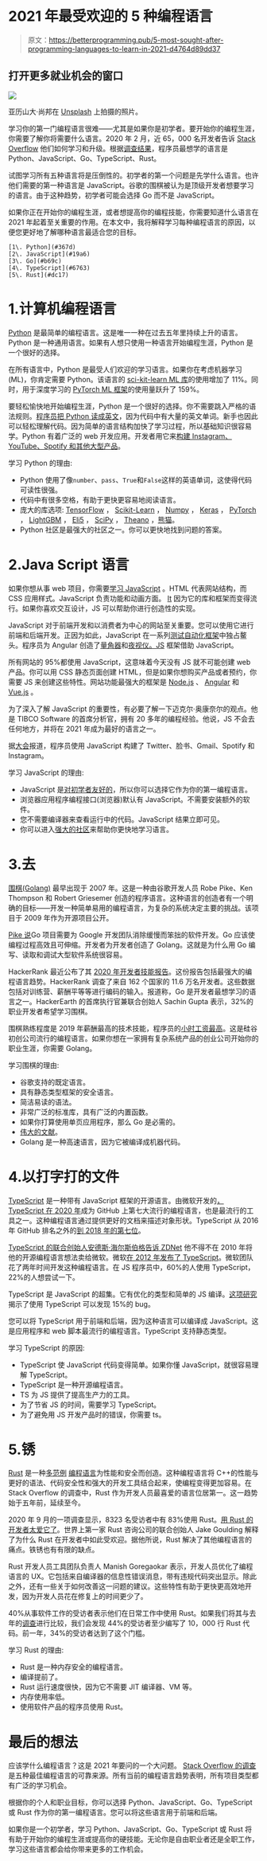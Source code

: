 # 2021 年最受欢迎的 5 种编程语言

> 原文：<https://betterprogramming.pub/5-most-sought-after-programming-languages-to-learn-in-2021-d4764d89dd37>

## 打开更多就业机会的窗口

![](img/06662cbaccfb09fbdaf4214aaa75a9e1.png)

亚历山大·尚邦在 [Unsplash](https://unsplash.com?utm_source=medium&utm_medium=referral) 上拍摄的照片。

学习你的第一门编程语言很难——尤其是如果你是初学者。要开始你的编程生涯，你需要了解你将需要什么语言。2020 年 2 月，近 65，000 名开发者告诉 [Stack Overflow](https://insights.stackoverflow.com/survey/2020) 他们如何学习和升级。根据[调查结果](https://insights.stackoverflow.com/survey/2020#technology-most-loved-dreaded-and-wanted-languages-wanted)，程序员最想学的语言是 Python、JavaScript、Go、TypeScript、Rust。

试图学习所有五种语言将是压倒性的。初学者的第一个问题是先学什么语言。也许他们需要的第一种语言是 JavaScript。谷歌的围棋被认为是顶级开发者想要学习的语言。由于这种趋势，初学者可能会选择 Go 而不是 JavaScript。

如果你正在开始你的编程生涯，或者想提高你的编程技能，你需要知道什么语言在 2021 年起着至关重要的作用。在本文中，我将解释学习每种编程语言的原因，以便您更好地了解哪种语言最适合您的目标。

```
[1\. Python](#367d)
[2\. JavaScript](#19a6)
[3\. Go](#b69c)
[4\. TypeScript](#6763)
[5\. Rust](#dc17)
```

# 1.计算机编程语言

[Python](https://www.python.org/) 是最简单的编程语言。这是唯一一种在过去五年里持续上升的语言。Python 是一种通用语言。如果有人想只使用一种语言开始编程生涯，Python 是一个很好的选择。

在所有语言中，Python 是最受人们欢迎的学习语言。如果你在考虑机器学习(ML)，你肯定需要 Python。该语言的 [sci-kit-learn ML 库](https://scikit-learn.org/stable/)的使用增加了 11%。同时，用于深度学习的 [PyTorch ML 框架](https://pytorch.org/)的使用量跃升了 159%。

要轻松愉快地开始编程生涯，Python 是一个很好的选择。你不需要跳入严格的语法规则。[程序员把 Python 读成英文](https://www.wired.com/story/coding-is-for-everyoneas-long-as-you-speak-english/)，因为代码中有大量的英文单词。新手也因此可以轻松理解代码。因为简单的语言结构加快了学习过程，所以基础知识很容易学。Python 有着广泛的 web 开发应用。开发者用它来[构建 Instagram、YouTube、Spotify 和其他大型产品](https://makeawebsitehub.com/which-programming-language/)。

学习 Python 的理由:

*   Python 使用了像`number`、`pass`、`True`和`False`这样的英语单词，这使得代码可读性很强。
*   代码中有很多空格，有助于更快更容易地阅读语言。
*   庞大的库选项: [TensorFlow](https://www.edureka.co/blog/python-libraries/#z1) ， [Scikit-Learn](https://www.edureka.co/blog/python-libraries/#z2) ， [Numpy](https://www.edureka.co/blog/python-libraries/#z3) ， [Keras](https://www.edureka.co/blog/python-libraries/#z4) ， [PyTorch](https://www.edureka.co/blog/python-libraries/#z5) ， [LightGBM](https://www.edureka.co/blog/python-libraries/#z6) ， [Eli5](https://www.edureka.co/blog/python-libraries/#z7) ， [SciPy](https://www.edureka.co/blog/python-libraries/#z8) ， [Theano](https://www.edureka.co/blog/python-libraries/#z9) ，[熊猫](https://www.edureka.co/blog/python-libraries/#z10)。
*   Python 社区是最强大的社区之一。你可以更快地找到问题的答案。

# 2.Java Script 语言

如果你想从事 web 项目，你需要[学习 JavaScript](https://www.javascript.com/) 。HTML 代表网站结构，而 CSS 应用样式。JavaScript 负责功能和动画方面。 [It](https://developer.mozilla.org/en-US/docs/Web/JavaScript) 因为它的库和框架而变得流行。如果你喜欢交互设计，JS 可以帮助你进行创造性的实现。

JavaScript 对于前端开发和以消费者为中心的网站至关重要。您可以使用它进行前端和后端开发。正因为如此，JavaScript 在一系列[测试自动化框架](https://crossbrowsertesting.com/blog/test-automation/top-automation-frameworks-testers/)中独占鳌头。程序员为 Angular 创造了[量角器](https://support.smartbear.com/crossbrowsertesting/docs/automated-testing/frameworks/protractor.html)和[夜视仪。JS](https://support.smartbear.com/crossbrowsertesting/docs/automated-testing/frameworks/nightwatchjs.html) 框架借助 JavaScript。

所有网站的 95%都使用 JavaScript，这意味着今天没有 JS 就不可能创建 web 产品。你可以用 CSS 静态页面创建 HTML，但是如果你想购买产品或者预约，你需要 JS 来创建这些特性。网站功能最强大的框架是 [Node.js](https://nodejs.org/en/) 、 [Angular](https://angularjs.org/) 和 [Vue.js](https://vuejs.org/) 。

为了深入了解 JavaScript 的重要性，有必要了解一下迈克尔·奥康奈尔的观点。他是 TIBCO Software 的首席分析官，拥有 20 多年的编程经验。他说，JS 不会去任何地方，并将在 2021 年成为最好的语言之一。

据[大会](https://generalassemb.ly/blog/learning-to-code-why-you-should-learn-javascript-first/)报道，程序员使用 JavaScript 构建了 Twitter、脸书、Gmail、Spotify 和 Instagram。

学习 JavaScript 的理由:

*   JavaScript 是[对初学者友好的](https://developer.mozilla.org/en-US/docs/Learn/Getting_started_with_the_web/JavaScript_basics)，所以你可以选择它作为你的第一编程语言。
*   浏览器应用程序编程接口(浏览器)默认有 JavaScript。不需要安装额外的软件。
*   您不需要编译器来查看运行中的代码。JavaScript 结果立即可见。
*   你可以进入[强大的社区](https://dev.to/t/javascript)来帮助你更快地学习语言。

# 3.去

[围棋(Golang)](https://golang.org/) 最早出现于 2007 年。这是一种由谷歌开发人员 Robe Pike、Ken Thompson 和 Robert Griesemer 创造的程序语言。这种语言的创造者有一个明确的目标——开发一种简单易用的编程语言，为复杂的系统决定主要的挑战。该项目于 2009 年作为开源项目公开。

[Pike 说](https://qarea.com/blog/the-evolution-of-go-a-history-of-success)Go 项目需要为 Google 开发团队消除缓慢而笨拙的软件开发。Go 应该使编程过程高效且可伸缩。开发者为开发者创造了 Golang。这就是为什么用 Go 编写、读取和调试大型软件系统很容易。

HackerRank 最近公布了其 [2020 年开发者技能报告](https://research.hackerrank.com/developer-skills/2020)。这份报告包括最强大的编程语言趋势。HackerRank 调查了来自 162 个国家的 11.6 万名开发者。这些数据包括对训练营、薪酬平等等进行编码的输入。报道称，Go 是开发者最想学习的语言之一。HackerEarth 的首席执行官兼联合创始人 Sachin Gupta 表示，32%的职业开发者希望学习围棋。

围棋熟练程度是 2019 年薪酬最高的技术技能，程序员的[小时工资最高](https://insights.dice.com/2020/09/10/15-programming-languages-that-pay-freelancers-best-golang-more/?ads_kw=golang)。这是硅谷初创公司流行的编程语言。如果你想在一家拥有复杂系统产品的创业公司开始你的职业生涯，你需要 Golang。

学习围棋的理由:

*   谷歌支持的既定语言。
*   具有静态类型框架的安全语言。
*   简洁易读的语法。
*   非常广泛的标准库，具有广泛的内置函数。
*   如果你打算使用单页应用程序，那么 Go 是必需的。
*   [伟大的文献](https://golang.org/doc/)。
*   Golang 是一种高速语言，因为它被编译成机器代码。

# 4.以打字打的文件

[TypeScript](https://www.typescriptlang.org/) 是一种带有 JavaScript 框架的开源语言。由微软开发的[，TypeScript 在 2020 年](https://devblogs.microsoft.com/typescript/)成为 GitHub 上第七大流行的编程语言，也是最流行的工具之一。这种编程语言通过提供更好的文档来描述对象形状。TypeScript 从 2016 年 GitHub 排名之外的[到 2018 年的第七位](https://www.zdnet.com/article/programming-languages-microsoft-typescript-leaps-ahead-of-c-php-and-c-on-github/)。

[TypeScript 的联合创始人安德斯·海尔斯伯格](https://en.wikipedia.org/wiki/Anders_Hejlsberg)[告诉 ZDNet](https://www.zdnet.com/article/typescript-creator-how-the-programming-language-beat-microsofts-open-source-fears/) 他不得不在 2010 年将他的开源编程语言想法卖给微软。微软[在 2012 年发布了 TypeScript](https://www.zdnet.com/article/microsoft-takes-the-wraps-off-typescript-a-superset-of-javascript/)。微软团队花了两年时间开发这种编程语言。在 JS 程序员中，60%的人使用 TypeScript，22%的人想尝试一下。

TypeScript 是 JavaScript 的超集。它有优化的类型和简单的 JS 编译。[这项研究](http://earlbarr.com/publications/typestudy.pdf)揭示了使用 TypeScript 可以发现 15%的 bug。

您可以将 TypeScript 用于前端和后端，因为这种语言可以编译成 JavaScript。这是应用程序和 web 脚本最流行的编程语言。TypeScript 支持静态类型。

学习 TypeScript 的原因:

*   TypeScript 使 JavaScript 代码变得简单。如果你懂 JavaScript，就很容易理解 TypeScript。
*   TypeScript 是一种开源编程语言。
*   TS 为 JS 提供了提高生产力的工具。
*   为了节省 JS 的时间，需要学习 TypeScript。
*   为了避免用 JS 开发产品时的错误，你需要 ts。

# 5.锈

[Rust](https://www.rust-lang.org/) 是一种[多范例](https://en.wikipedia.org/wiki/Multi-paradigm_programming_language) [编程语言](https://en.wikipedia.org/wiki/Programming_language)为性能和安全而创造。这种编程语言将 C++的性能与更好的语法、代码安全性和强大的开发工具结合起来，使编程变得更加容易。在 Stack Overflow 的调查中，Rust 作为开发人员最喜爱的语言位居第一。这一趋势始于五年前，延续至今。

2020 年 9 月的一项调查显示，8323 名受访者中有 83%使用 Rust。[用 Rust 的开发者太爱它了](https://stackoverflow.blog/2020/06/05/why-the-developers-who-use-rust-love-it-so-much/)。世界上第一家 Rust 咨询公司的联合创始人 Jake Goulding 解释了为什么 Rust 在开发者中如此受欢迎。据他所说，Rust 解决了其他编程语言的痛点。铁锈也有有限的缺点。

Rust 开发人员工具团队负责人 Manish Goregaokar 表示，开发人员优化了编程语言的 UX。它包括来自编译器的信息性错误消息，带有违规代码突出显示。除此之外，还有一些关于如何改善这一问题的建议。这些特性有助于更快更高效地开发，因为开发人员花在修复上的时间更少了。

40%从事软件工作的受访者表示他们在日常工作中使用 Rust。如果我们将其与去年的[调查](https://blog.rust-lang.org/2020/12/16/rust-survey-2020.html)进行比较，我们会发现 44%的受访者至少编写了 10，000 行 Rust 代码。前一年，34%的受访者达到了这个门槛。

学习 Rust 的理由:

*   Rust 是一种内存安全的编程语言。
*   编译提前了。
*   Rust 运行速度很快，因为它不需要 JIT 编译器、VM 等。
*   内存使用率低。
*   使用软件产品的程序员使用 Rust。

# 最后的想法

应该学什么编程语言？这是 2021 年要问的一个大问题。 [Stack Overflow 的调查](https://insights.stackoverflow.com/survey/2020)是五种最佳编程语言的可靠来源。所有当前的编程语言趋势表明，所有项目类型都有广泛的学习机会。

根据你的个人和职业目标，你可以选择 Python、JavaScript、Go、TypeScript 或 Rust 作为你的第一编程语言。您可以将这些语言用于前端和后端。

如果你是一个初学者，学习 Python、JavaScript、Go、TypeScript 或 Rust 将有助于开始你的编程生涯或提高你的硬技能。无论你是自由职业者还是全职工作，学习这些语言都会给你带来更多的工作机会。